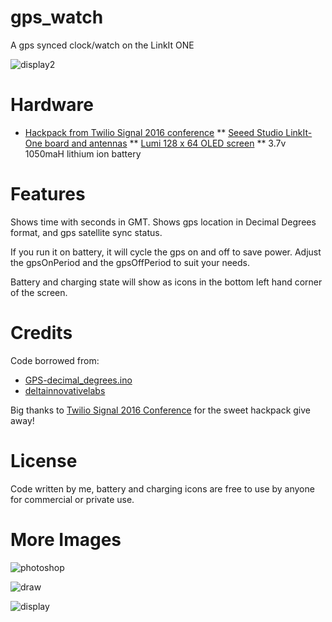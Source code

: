 # gps_watch
A gps synced clock/watch on the LinkIt ONE

![display2](https://cloud.githubusercontent.com/assets/484713/15808170/aaeca472-2b25-11e6-804d-27dede649d4d.jpg)

# Hardware

* [Hackpack from Twilio Signal 2016 conference](http://hackpack.cc/)
** [Seeed Studio LinkIt-One board and antennas](http://www.seeedstudio.com/item_detail.html?p_id=2017) 
** [Lumi 128 x 64 OLED screen](http://www.seeedstudio.com/item_detail.html?p_id=781)
** 3.7v 1050maH lithium ion battery

# Features

Shows time with seconds in GMT. Shows gps location in Decimal Degrees format, and gps satellite sync status.

If you run it on battery, it will cycle the gps on and off to save power. Adjust the gpsOnPeriod and the gpsOffPeriod to suit your needs.

Battery and charging state will show as icons in the bottom left hand corner of the screen.

# Credits

Code borrowed from:
* [GPS-decimal_degrees.ino](https://github.com/MediaTek-Labs/linkIt-ONE-additional-example/blob/master/GPS-decimal_degrees/GPS-decimal_degrees.ino)
* [deltainnovativelabs](https://deltainnovativelabs.wordpress.com/2015/01/15/linkit-one-rtc-example-code/)

Big thanks to [Twilio Signal 2016 Conference](https://www.twilio.com/signal) for the sweet hackpack give away!

# License

Code written by me, battery and charging icons are free to use by anyone for commercial or private use.

# More Images

![photoshop](https://cloud.githubusercontent.com/assets/484713/15808044/593b520c-2b22-11e6-8342-8ec92838ea76.png)

![draw](https://cloud.githubusercontent.com/assets/484713/15808045/5db2fac4-2b22-11e6-9577-96c600164007.png)

![display](https://cloud.githubusercontent.com/assets/484713/15808046/64bf2964-2b22-11e6-9ea6-c73894f57fb1.jpg)



